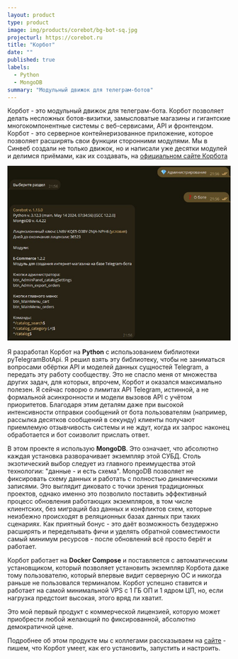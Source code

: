 ```yaml
---
layout: product
type: product
image: img/products/corebot/bg-bot-sq.jpg
projecturl: https://corebot.ru
title: "Корбот"
date: ""
published: true
labels:
  - Python
  - MongoDB
summary: "Модульный движок для телеграм-ботов"
---
```


Корбот - это модульный движок для телеграм-бота. Корбот позволяет делать несложных ботов-визитки, замысловатые магазины и гигантские многокомпонентные системы с веб-сервисами, API и фронтендом. Корбот - это серверное контейнеризованное приложение, которое позволяет расширять свои функции сторонними модулями. Мы в Синвеб создали не только движок, но и написали уже десятки модулей и делимся приёмами, как их создавать, на [официальном сайте Корбота](https://corebot.ru/?utm_source=srgsemenoff_su_product)

<img class="img-fluid" src="../img/products/corebot/corebot_about.jpg">

Я разработал Корбот на <b>Python</b> с использованием библиотеки pyTelegramBotApi. Я решил взять эту библиотеку, чтобы не заниматься вопросами обёртки API и моделей данных сущностей Telegram, а передать эту работу сообществу. Это не спасло меня от множества других задач, для которых, впрочем, Корбот и оказался максимально полезен. Я сейчас говорю о лимитах API Telegram, истинной, а не формальной асинхронности и модели вызовов API с учётом приоритетов. Благодаря этим деталям даже при высокой интенсивности отправки сообщений от бота пользователям (например, рассылка десятков сообщений в секунду) клиенты получают приемлемую отзывчивость системы и не ждут, когда их запрос наконец обработается и бот соизволит прислать ответ.

В этом проекте я использую <b>MongoDB</b>. Это означает, что абсолютно каждая установка разворачивает экземпляр этой СУБД. Столь экзотический выбор следует из главного преимущества этой технологии: "данные - и есть схема". MongoDB позволяет не фиксировать схему данных и работать с полностью динамическими записями. Это выглядит диковато с точки зрения традиционных проектов, однако именно это позволило поставить эффективный процесс обновления работающих экземпляров, в том числе клиентских, без миграций баз данных и конфликтов схем, которые неизбежно происходят в реляционных базах данных при таких сценариях. Как приятный бонус - это даёт возможность безудержно расширять и переделывать фичи и уделять обратной совместимости самый минимум ресурсов - после обновлений всё просто берёт и работает.

Корбот работает на <b>Docker Compose</b> и поставляется с автоматическим установщиком, который позволяет установить экземпляр Корбота даже тому пользователю, который впервые видит серверную ОС и никогда раньше не пользовался терминалом. Корбот успешно ставится и работает на самой минимальной VPS с 1 ГБ ОП и 1 ядром ЦП, но, если нагрузка предстоит высокая, этого вряд ли хватит.

Это мой первый продукт с коммерческой лицензией, которую может приобрести любой желающий по фиксированной, абсолютно демократичной цене.

Подробнее об этом продукте мы с коллегами рассказываем на [сайте](https://corebot.ru/docs/?utm_source=srgsemenoff_su_product) - пишем, что Корбот умеет, как его установить, запустить и настроить.